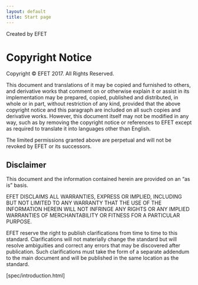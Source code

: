 ```yaml
---
layout: default
title: Start page
---
```


Created by EFET

<span id="_Ref447175168" class="anchor"><span id="_Toc474941563" class="anchor"></span></span>Copyright Notice
==============================================================================================================

Copyright © EFET 2017. All Rights Reserved.

This document and translations of it may be copied and furnished to
others, and derivative works that comment on or otherwise explain it or
assist in its implementation may be prepared, copied, published and
distributed, in whole or in part, without restriction of any kind,
provided that the above copyright notice and this paragraph are included
on all such copies and derivative works. However, this document itself
may not be modified in any way, such as by removing the copyright notice
or references to EFET except as required to translate it into languages
other than English.

The limited permissions granted above are perpetual and will not be
revoked by EFET or its successors.

Disclaimer
----------

This document and the information contained herein are provided on an
“as is” basis.

EFET DISCLAIMS ALL WARRANTIES, EXPRESS OR IMPLIED, INCLUDING BUT NOT
LIMITED TO ANY WARRANTY THAT THE USE OF THE INFORMATION HEREIN WILL NOT
INFRINGE ANY RIGHTS OR ANY IMPLIED WARRANTIES OF MERCHANTABILITY OR
FITNESS FOR A PARTICULAR PURPOSE.

EFET reserve the right to publish clarifications from time to time to
this standard. Clarifications will not materially change the standard
but will resolve ambiguities and correct any errors that may be
discovered after publication. Such clarifications must take the form of
a separate addendum to the main document and will be published in the
same location as the standard.

[spec/introduction.html]

<!--

CpMLDocument Root
-----------------

<span id="_Ref346010669" class="anchor"><span id="_Ref377559586"
class="anchor"></span></span>At root level, a CpMLDocument can have the
following sections:

-   Confirmation (optional), see section 5.2

-   Reporting, see section 5.3

-   One of:

    -   TradeConfirmation, see section 5.4

    -   BrokerConfirmation, see section 5.5

    -   Generic Confirmation, see section 5.6

    -   IRSTradeDetails, see section 5.7

    -   ETDTradeDetails, see section 5.8

    -   FXTradeDetails, see section 5.9

<span id="_Ref444009970" class="anchor"><span id="_Ref444009978" class="anchor"><span id="_Toc474941581" class="anchor"></span></span></span>Confirmation
---------------------------------------------------------------------------------------------------------------------------------------------------------

|                                                 |           |             |                   |
|-------------------------------------------------|-----------|-------------|-------------------|
| **Name**                                        | **Usage** | **Type**    | **Business Rule** |
| **CpMLDocument/Confirmation**: optional section 
                                                  
 This section is currently not in use.            |
| ServiceMode                                     | M         | ServiceMode |                   |
| End of **Confirmation**                         |

<span id="_Toc345944388" class="anchor"><span id="_Toc179107799" class="anchor"><span id="_Toc322283453" class="anchor"></span></span></span>
---------------------------------------------------------------------------------------------------------------------------------------------


-->
